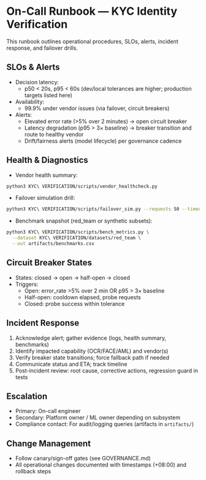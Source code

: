 # On-Call Runbook — KYC Identity Verification

This runbook outlines operational procedures, SLOs, alerts, incident response, and failover drills.

## SLOs & Alerts

- Decision latency:
  - p50 < 20s, p95 < 60s (dev/local tolerances are higher; production targets listed here)
- Availability:
  - 99.9% under vendor issues (via failover, circuit breakers)
- Alerts:
  - Elevated error rate (>5% over 2 minutes) → open circuit breaker
  - Latency degradation (p95 > 3× baseline) → breaker transition and route to healthy vendor
  - Drift/fairness alerts (model lifecycle) per governance cadence

## Health & Diagnostics

- Vendor health summary:

```bash
python3 KYC\ VERIFICATION/scripts/vendor_healthcheck.py
```

- Failover simulation drill:

```bash
python3 KYC\ VERIFICATION/scripts/failover_sim.py --requests 50 --timeout 0.2
```

- Benchmark snapshot (red_team or synthetic subsets):

```bash
python3 KYC\ VERIFICATION/scripts/bench_metrics.py \
  --dataset KYC\ VERIFICATION/datasets/red_team \
  --out artifacts/benchmarks.csv
```

## Circuit Breaker States

- States: closed → open → half-open → closed
- Triggers:
  - Open: error_rate >5% over 2 min OR p95 > 3× baseline
  - Half-open: cooldown elapsed, probe requests
  - Closed: probe success within tolerance

## Incident Response

1) Acknowledge alert; gather evidence (logs, health summary, benchmarks)
2) Identify impacted capability (OCR/FACE/AML) and vendor(s)
3) Verify breaker state transitions; force fallback path if needed
4) Communicate status and ETA; track timeline
5) Post-incident review: root cause, corrective actions, regression guard in tests

## Escalation

- Primary: On-call engineer
- Secondary: Platform owner / ML owner depending on subsystem
- Compliance contact: For audit/logging queries (artifacts in `artifacts/`)

## Change Management

- Follow canary/sign-off gates (see GOVERNANCE.md)
- All operational changes documented with timestamps (+08:00) and rollback steps
